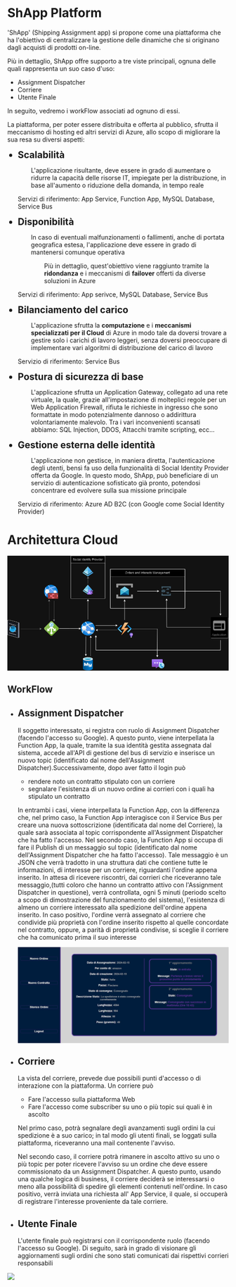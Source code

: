 <h1>ShApp Platform</h1>

<div id = "introduction">
  <p>'ShApp' (Shipping Assignment app) si propone come una piattaforma che ha l'obiettivo di centralizzare la gestione delle dinamiche che si originano dagli acquisti di prodotti on-line.</p>
  
  <p>Più in dettaglio, ShApp offre supporto a tre viste principali, ognuna delle quali rappresenta un suo caso d'uso:</p>

  <ul>
    <li>Assignment Dispatcher</li>
    <li>Corriere</li>
    <li>Utente Finale</li>
  </ul>

<p style:"font-weight= bold">In seguito, vedremo i workFlow associati ad ognuno di essi.</p>

<p>La piattaforma, per poter essere distribuita e offerta al pubblico, sfrutta il meccanismo di hosting ed altri servizi di Azure, allo scopo di migliorare la sua resa su diversi aspetti:</p>

<ul>
  
  <li style="font-size:1.5em""><b>Scalabilità</b></li>
    <p style="padding-left:30px">L'applicazione risultante, deve essere in grado di aumentare o ridurre la capacità delle risorse IT, impiegate per la distribuzione, in base all'aumento o riduzione della domanda, in tempo reale</p>
    <p>Servizi di riferimento: App Service, Function App, MySQL Database, Service Bus</p>
  
  <li style="font-size:1.5em"><b>Disponibilità</b></li>
    <p style="padding-left:30px">In caso di eventuali malfunzionamenti o fallimenti, anche di portata geografica estesa, l'applicazione deve essere in grado di mantenersi comunque operativa</p>
    <p style="padding-left:60px">Più in dettaglio, quest'obiettivo viene raggiunto tramite la <b>ridondanza</b> e i meccanismi di <b>failover</b> offerti da diverse soluzioni in Azure</p>
    <p>Servizi di riferimento: App serivce, MySQL Database, Service Bus</p>

    
  <li style="font-size:1.5em"><b>Bilanciamento del carico</b></li>
    <p style="padding-left:30px">L'applicazione sfrutta la <b>computazione</b> e i <b>meccanismi specializzati per il Cloud</b> di Azure in modo tale da doversi trovare a gestire solo i carichi di lavoro leggeri, senza doversi preoccupare di implementare vari algoritmi di distribuzione del carico di lavoro</p>
    <p>Servizio di riferimento: Service Bus</p>
  
  <li style="font-size:1.5em"><b>Postura di sicurezza di base</b></li>
    <p style="padding-left:30px">L'applicazione sfrutta un Application Gateway, collegato ad una rete virtuale, la quale, grazie all'impostazione di molteplici regole per un Web Application Firewall, rifiuta le richieste in ingresso che sono formattate in modo potenzialmente dannoso o addirittura volontariamente malevolo. Tra i vari inconvenienti scansati abbiamo: SQL Injection, DDOS, Attacchi tramite scripting, ecc...</p>
  
  <li style="font-size:1.5em"><b>Gestione esterna delle identità</b></li>
    <p style="padding-left:30px">L'applicazione non gestisce, in maniera diretta, l'autenticazione degli utenti, bensì fa uso della funzionalità di Social Identity Provider offerta da Google. In questo modo, ShApp, può beneficiare di un servizio di autenticazione sofisticato già pronto, potendosi concentrare ed evolvere sulla sua missione principale</p>
    <p>Servizio di riferimento: Azure AD B2C (con Google come Social Identity Provider)</p>

</ul>
  
  
</div>



<div id = "ShAppArchitecture">
  
  <h1>Architettura Cloud</h1>
  <img  align = "center"  src = "https://github.com/francesco-monzillo/ShApp/blob/main/ShappArc2.png">


  <h2>WorkFlow</h2>

  <ul>
    <li><h2>Assignment Dispatcher</h2></li>
      <p>Il soggetto interessato, si registra con ruolo di Assignment Dispatcher (facendo l'accesso su Google). A questo punto, viene interpellata la Function App, la quale, tramite la sua identità gestita assegnata dal sistema, accede all'API di gestione del bus di servizio e inserisce un nuovo topic (identificato dal nome dell'Assignment Dispatcher).Successivamente, dopo aver fatto il login può</p>
        <ul>
          <li>rendere noto un contratto stipulato con un corriere</li>
          <li>segnalare l'esistenza di un nuovo ordine ai corrieri con i quali ha stipulato un contratto</li>
        </ul>
        <p>In entrambi i casi, viene interpellata la Function App, con la differenza che, nel primo caso, la Function App interagisce con il Service Bus per creare una nuova sottoscrizione (identificata dal nome del Corriere), la quale sarà associata al topic corrispondente all'Assignment Dispatcher che ha fatto l'accesso. Nel secondo caso, la Function App si occupa di fare il Publish di un messaggio sul topic (identificato dal nome dell'Assignment Dispatcher che ha fatto l'accesso). Tale messaggio è un JSON che verrà tradotto in una struttura dati che contiene tutte le informazioni, di interesse per un corriere, riguardanti l'ordine appena inserito. In attesa di ricevere riscontri, dai corrieri che riceveranno tale messaggio,(tutti coloro che hanno un contratto attivo con l'Assignment Dispatcher in questione), verrà controllata, ogni 5 minuti (periodo scelto a scopo di dimostrazione del funzionamento del sistema), l'esistenza di almeno un corriere interessato alla spedizione dell'ordine appena inserito. In caso positivo, l'ordine verrà assegnato al corriere che condivide più proprietà con l'ordine inserito rispetto al quelle concordate nel contratto, oppure, a parità di proprietà condivise, si sceglie il corriere che ha comunicato prima il suo interesse</p>
<img align = "center" src = "https://github.com/francesco-monzillo/ShApp/blob/main/VisualizeOrderAppScreenShot.png">
    <li><h2>Corriere</h2></li>
      <p>La vista del corriere, prevede due possibili punti d'accesso o di interazione con la piattaforma. Un corriere può</p>
      <ul>
        <li>Fare l'accesso sulla piattaforma Web</li>
        <li>Fare l'accesso come subscriber su uno o più topic sui quali è in ascolto</li>
      </ul>
    <p>Nel primo caso, potrà segnalare degli avanzamenti sugli ordini la cui spedizione è a suo carico; in tal modo gli utenti finali, se loggati sulla piattaforma, riceveranno una mail contenente l'avviso.</p>
    <p>Nel secondo caso, il corriere potrà rimanere in ascolto attivo su uno o più topic per poter ricevere l'avviso su un ordine che deve essere commissionato da un Assignment Dispatcher. A questo punto, usando una qualche logica di business, il corriere deciderà se interessarsi o meno alla possibilità di spedire gli elementi contenuti nell'ordine. In caso positivo, verrà inviata una richiesta all' App Service, il quale, si occuperà di registrare l'interesse proveniente da tale corriere.</p>
    <li><h2>Utente Finale</h2></li>
      <p>L'utente finale può registrarsi con il corrispondente ruolo (facendo l'accesso su Google). Di seguito, sarà in grado di visionare gli aggiornamenti sugli ordini che sono stati comunicati dai rispettivi corrieri responsabili</p>
  </ul>

</div>

<div id = "badges">
  
  <a href="https://shappweb.azurewebsites.net/">
    <img src="https://img.shields.io/badge/ShApp-blue?style=for-the-badge">
  </a>

</div>
